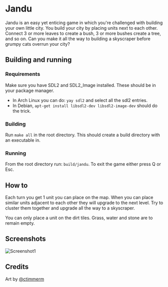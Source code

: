 # Jandu

Jandu is an easy yet enticing game in which you're challenged with building your own little city.
You build your city by placing units next to each other.
Connect 3 or more leaves to create a bush, 3 or more bushes create a tree, and so on.
Can you make it all the way to building a skyscraper before grumpy cats overrun your city?

## Building and running
### Requirements
Make sure you have SDL2 and SDL2_Image installed. These should be in your package manager.
- In Arch Linux you can do: `yay sdl2` and select all the sdl2 entries.
- In Debian, `apt-get install libsdl2-dev libsdl2-image-dev` should do the trick.

### Building
Run `make all` in the root directory. This should create a build directory with an executable in. 

### Running
From the root directory run: `build/jandu`.
To exit the game either press Q or Esc.

## How to
Each turn you get 1 unit you can place on the map. When you can place similar units adjacent to each other they will upgrade to the next level. Try to cluster them together and upgrade all the way to a skyscraper.

You can only place a unit on the dirt tiles. Grass, water and stone are to remain empty.

## Screenshots

![Screenshot1](https://ddd.coder.town/files/jandu.png)

## Credits
Art by [@ctimmerm]( https://github.com/ctimmerm )
